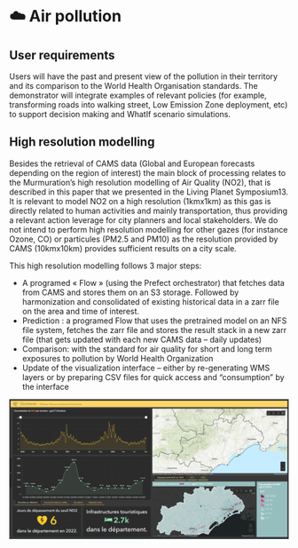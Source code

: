 # ☁️​ Air pollution

## User requirements

Users will have the past and present view of the pollution in their territory and its comparison to the World Health Organisation standards. The demonstrator will integrate examples of relevant policies (for example, transforming roads into walking street, Low Emission Zone deployment, etc) to support decision making and WhatIf scenario simulations.

## High resolution modelling

Besides the retrieval of CAMS data (Global and European forecasts depending on the region of interest) the main block of processing relates to the Murmuration’s high resolution modelling of Air Quality (NO2), that is described in this paper that we presented in the Living Planet Symposium13. It is relevant to model NO2 on a high resolution (1kmx1km) as this gas is directly related to human activities and mainly transportation, thus providing a relevant action leverage for city planners and local stakeholders. We do not intend to perform high resolution modelling for other gazes (for instance Ozone, CO) or particules (PM2.5 and PM10) as the resolution provided by CAMS (10kmx10km) provides sufficient results on a city scale.

This high resolution modelling follows 3 major steps:
* A programed « Flow » (using the Prefect orchestrator) that fetches data from CAMS and stores them on an S3 storage. Followed by harmonization and consolidated of existing historical data in a zarr file on the area and time of interest.
* Prediction : a programed Flow that uses the pretrained model on an NFS file system, fetches the zarr file and stores the result stack in a new zarr file (that gets updated with each new CAMS data – daily updates)
* Comparison: with the standard for air quality for short and long term exposures to pollution by World Health Organization
* Update of the visualization interface – either by re-generating WMS layers or by preparing CSV files for quick access and “consumption” by the interface


![dashboard](doc/db_occitanie.png)